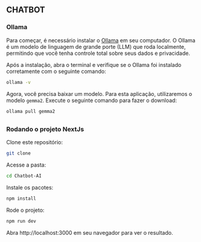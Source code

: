 ## CHATBOT

### Ollama

Para começar, é necessário instalar o [Ollama](https://ollama.com/) em seu computador. O Ollama é um modelo de linguagem de grande porte (LLM) que roda localmente, permitindo que você tenha controle total sobre seus dados e privacidade.

Após a instalação, abra o terminal e verifique se o Ollama foi instalado corretamente com o seguinte comando:
```bash
ollama -v
```

Agora, você precisa baixar um modelo. Para esta aplicação, utilizaremos o modelo `gemma2`. Execute o seguinte comando para fazer o download:
```bash
ollama pull gemma2
```

##

### Rodando o projeto NextJs

Clone este repositório:
```bash
git clone
```

Acesse a pasta:
```bash
cd Chatbot-AI
```

Instale os pacotes:
```bash
npm install
```

Rode o projeto:
```bash
npm run dev
```

Abra http://localhost:3000 em seu navegador para ver o resultado.
